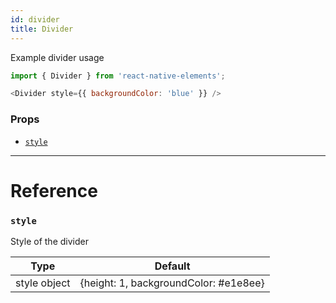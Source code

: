 ```yaml
---
id: divider
title: Divider
---
```


Example divider usage

```js
import { Divider } from 'react-native-elements';

<Divider style={{ backgroundColor: 'blue' }} />
```

### Props

* [`style`](#style)

---

# Reference

### `style`

Style of the divider

|     Type     |                Default                |
| :----------: | :-----------------------------------: |
| style object | {height: 1, backgroundColor: #e1e8ee} |
